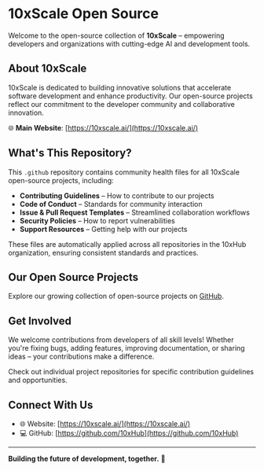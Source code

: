 # 10xScale Open Source

Welcome to the open-source collection of **10xScale** – empowering developers and organizations with cutting-edge AI and development tools.

## About 10xScale

10xScale is dedicated to building innovative solutions that accelerate software development and enhance productivity. Our open-source projects reflect our commitment to the developer community and collaborative innovation.

🌐 **Main Website**: [https://10xscale.ai/](https://10xscale.ai/)

## What's This Repository?

This `.github` repository contains community health files for all 10xScale open-source projects, including:

- **Contributing Guidelines** – How to contribute to our projects
- **Code of Conduct** – Standards for community interaction
- **Issue & Pull Request Templates** – Streamlined collaboration workflows
- **Security Policies** – How to report vulnerabilities
- **Support Resources** – Getting help with our projects

These files are automatically applied across all repositories in the 10xHub organization, ensuring consistent standards and practices.

## Our Open Source Projects

Explore our growing collection of open-source projects on [GitHub](https://github.com/10xHub).

## Get Involved

We welcome contributions from developers of all skill levels! Whether you're fixing bugs, adding features, improving documentation, or sharing ideas – your contributions make a difference.

Check out individual project repositories for specific contribution guidelines and opportunities.

## Connect With Us

- 🌐 Website: [https://10xscale.ai/](https://10xscale.ai/)
- 💻 GitHub: [https://github.com/10xHub](https://github.com/10xHub)

---

**Building the future of development, together.** 🚀
